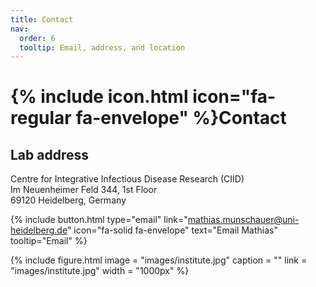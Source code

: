```yaml
---
title: Contact
nav:
  order: 6
  tooltip: Email, address, and location
---
```


# {% include icon.html icon="fa-regular fa-envelope" %}Contact

## Lab address

Centre for Integrative Infectious Disease Research (CIID) <br />
Im Neuenheimer Feld 344, 1st Floor <br />
69120 Heidelberg, Germany


{%
  include button.html
  type="email"
  link="mathias.munschauer@uni-heidelberg.de"
  icon="fa-solid fa-envelope"
  text="Email Mathias"
  tooltip="Email"
%}

{%
  include figure.html
  image = "images/institute.jpg"
  caption = ""
  link = "images/institute.jpg"
  width = "1000px"
%}